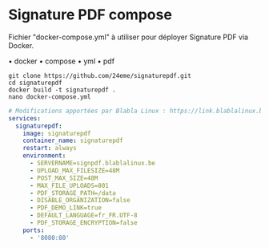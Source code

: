 # Signature PDF compose

Fichier "docker-compose.yml" à utiliser pour déployer Signature PDF via Docker.



• docker
• compose
• yml
• pdf

```plaintext
git clone https://github.com/24eme/signaturepdf.git
cd signaturepdf
docker build -t signaturepdf .
nano docker-compose.yml
```

```yaml
# Modifications apportées par Blabla Linux : https://link.blablalinux.be
services:
  signaturepdf:
    image: signaturepdf
    container_name: signaturepdf
    restart: always
    environment:
      - SERVERNAME=signpdf.blablalinux.be
      - UPLOAD_MAX_FILESIZE=48M
      - POST_MAX_SIZE=48M
      - MAX_FILE_UPLOADS=801
      - PDF_STORAGE_PATH=/data
      - DISABLE_ORGANIZATION=false
      - PDF_DEMO_LINK=true
      - DEFAULT_LANGUAGE=fr_FR.UTF-8
      - PDF_STORAGE_ENCRYPTION=false
    ports:
      - '8080:80'
```
